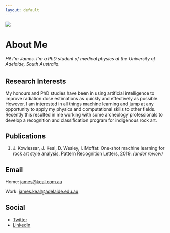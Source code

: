 ```yaml
---
layout: default
---
```


<img class="profile-picture" src="{{ site.profile_picture }}">

# About Me
###### Hi! I'm James. I'm a PhD student of medical physics at the University of Adelaide, South Australia.


## Research Interests

My honours and PhD studies have been in using artificial intelligence to improve radiation dose estimations as quickly and effectively as possible. However, I am interested in all things machine learning and jump at any opportunity to apply my physics and computational skills to other fields. Recently this resulted in me working with some archeology professionals to develop a recognition and classification program for indigenous rock art.

## Publications

1. J. Kowlessar, J. Keal, D. Wesley, I. Moffat: One-shot machine learning for rock art style analysis, Pattern Recognition Letters, 2019. *(under review)*

## Email

Home: [james@keal.com.au](mailto:james@keal.com.au)

Work: [james.keal@adelaide.edu.au](mailto:james.keal@adelaide.edu.au)


## Social

* [Twitter](https://twitter.com/_keeeal)
* [LinkedIn](https://www.linkedin.com/in/jkeal/)
